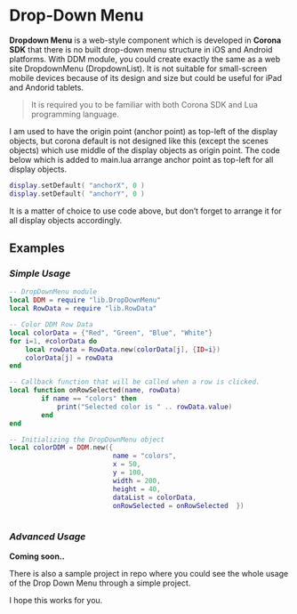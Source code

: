 Drop-Down Menu
==============

**Dropdown Menu** is a web-style component which is developed in **Corona SDK** that there is no built drop-down menu structure in iOS and Android platforms. With DDM module, you could create exactly the same as a web site DropdownMenu (DropdownList). It is not suitable for small-screen mobile devices because of its design and size but could be useful for iPad and Andorid tablets.  

> It is required you to be familiar with both Corona SDK and Lua programming language.

I am used to have the origin point (anchor point) as top-left of the display objects, but corona default is not designed like this (except the scenes objects) which use middle of the display objects as origin point. The code below which is added to main.lua arrange anchor point as top-left for all display objects.

``` lua
display.setDefault( "anchorX", 0 )
display.setDefault( "anchorY", 0 )
```

It is a matter of choice to use code above, but don’t forget to arrange it for all display objects accordingly.

Examples
--------

### *Simple Usage*
``` lua
-- DropDownMenu module
local DDM = require "lib.DropDownMenu"
local RowData = require "lib.RowData"

-- Color DDM Row Data
local colorData = {"Red", "Green", "Blue", "White"}
for i=1, #colorData do
    local rowData = RowData.new(colorData[j], {ID=i})
    colorData[j] = rowData
end

-- Callback function that will be called when a row is clicked.
local function onRowSelected(name, rowData)
        if name == "colors" then
            print("Selected color is " .. rowData.value)
        end
end

-- Initializing the DropDownMenu object
local colorDDM = DDM.new({
                          name = "colors",
                          x = 50,
                          y = 100,
                          width = 200,
                          height = 40,
                          dataList = colorData,
                          onRowSelected = onRowSelected  })
                        
```
### *Advanced Usage*
**Coming soon..**

There is also a sample project in repo where you could see the whole usage of the Drop Down Menu through a simple project.

I hope this works for you.
